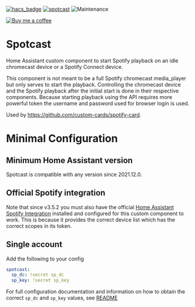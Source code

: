 [![hacs_badge](https://img.shields.io/badge/HACS-Default-orange.svg)](https://github.com/custom-components/hacs) [![spotcast](https://img.shields.io/github/release/fondberg/spotcast.svg?1)](https://github.com/fondberg/spotcast) ![Maintenance](https://img.shields.io/maintenance/yes/2021.svg)

[![Buy me a coffee](https://img.shields.io/static/v1.svg?label=Buy%20me%20a%20coffee&message=🥨&color=black&logo=buy%20me%20a%20coffee&logoColor=white&labelColor=6f4e37)](https://www.buymeacoffee.com/fondberg)

# Spotcast
Home Assistant custom component to start Spotify playback on an idle chromecast device or a Spotify Connect device.

This component is not meant to be a full Spotify chromecast media_player but only serves to start the playback. Controlling the chromecast device and the Spotify playback after the initial start is done in their respective components.
Because starting playback using the API requires more powerful token the username and password used for browser login is used.

Used by https://github.com/custom-cards/spotify-card.

# Minimal Configuration

## Minimum Home Assistant version

Spotcast is compatible with any version since 2021.12.0.

## Official Spotify integration

Note that since v3.5.2 you must also have the official [Home Assistant Spotify Integration](https://www.home-assistant.io/integrations/spotify/) installed and configured for this custom component to work. This is because it provides the correct device list which has the correct scopes in its token.

## Single account
Add the following to your config
```yaml
spotcast:
  sp_dc: !secret sp_dc
  sp_key: !secret sp_key
```

For full configuration documentation and information on how to obtain the correct `sp_dc` and `sp_key` values, see [README](https://github.com/fondberg/spotcast)

